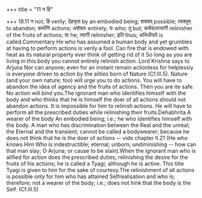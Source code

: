 +++
title = "11 न हि"

+++
18.11 न not; हि verily; देहभृता by an embodied being; शक्यम् possible;
त्यक्तुम् to abandon; कर्माणि actions; अशेषतः entirely; यः who; तु but;
कर्मफलत्यागी relinisher of the fruits of actions; सः he; त्यागी
relinisher; इति thus; अभिधीयते is called.Commentary He who has assumed a
human body and yet grumbles at having to perform actions is verily a
fool. Can fire that is endowed with heat as its natural property ever
think of getting rid of it So long as you are living in this body you
cannot entirely relinish action. Lord Krishna says to Arjuna Nor can
anyone; even for an instant remain actionless for helplessly is everyone
driven to action by the alities born of Nature (Cf.III.5). Nature (and
your own nature; too) will urge you to do actions. You will have to
abandon the idea of agency and the fruits of actions. Then you are ite
safe. No action will bind you.The ignorant man who identifies himself
with the body and who thinks that he is himself the doer of all actions
should not abandon actions. It is impossible for him to relinish
actions. He will have to perform all the prescribed duties while
relinishing their fruits.Dehabhrita A wearer of the body An embodied
being; i.e.; he who identifies himself with the body. A man who has
discrimination between the Real and the unreal; the Eternal and the
transient; cannot be called a bodywearer; because he does not think that
he is the doer of actions -- vide chapter II.21 (He who knows Him Who is
indestructible; eternal; unborn; undiminishing -- how can that man slay;
O Arjuna; or cause to be slain).When the ignorant man who is alified for
action does the prescribed duties; relinishing the desire for the fruits
of his actions; he is called a Tyagi; although he is active. This title
Tyagi is given to him for the sake of courtesy.The relinishment of all
actions is possible only for him who has attained Selfrealisation and
who is; therefore; not a wearer of the body; i.e.; does not hink that
the body is the Self. (Cf.III.5)
